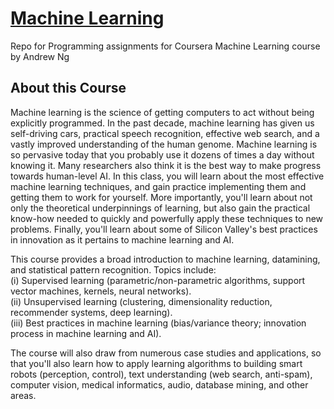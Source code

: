 # [Machine Learning](https://www.coursera.org/learn/machine-learning/home/welcome)
Repo for Programming assignments for Coursera Machine Learning course by Andrew Ng

## About this Course
Machine learning is the science of getting computers to act without being explicitly programmed. In the past decade, machine learning has given us self-driving cars, practical speech recognition, effective web search, and a vastly improved understanding of the human genome. Machine learning is so pervasive today that you probably use it dozens of times a day without knowing it. Many researchers also think it is the best way to make progress towards human-level AI. In this class, you will learn about the most effective machine learning techniques, and gain practice implementing them and getting them to work for yourself. More importantly, you'll learn about not only the theoretical underpinnings of learning, but also gain the practical know-how needed to quickly and powerfully apply these techniques to new problems. Finally, you'll learn about some of Silicon Valley's best practices in innovation as it pertains to machine learning and AI.

This course provides a broad introduction to machine learning, datamining, and statistical pattern recognition. Topics include:  
(i) Supervised learning (parametric/non-parametric algorithms, support vector machines, kernels, neural networks).  
(ii) Unsupervised learning (clustering, dimensionality reduction, recommender systems, deep learning).  
(iii) Best practices in machine learning (bias/variance theory; innovation process in machine learning and AI).  

The course will also draw from numerous case studies and applications, so that you'll also learn how to apply learning algorithms to building smart robots (perception, control), text understanding (web search, anti-spam), computer vision, medical informatics, audio, database mining, and other areas.


